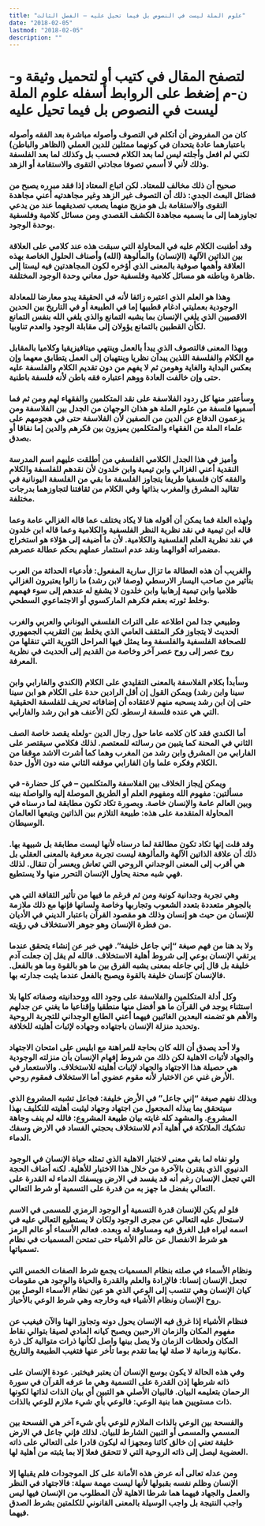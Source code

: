 ```yaml
---
title: "علوم الملة ليست في النصوص بل فيما تحيل عليه – الفصل الثالث"
date: "2018-02-05"
lastmod: "2018-02-05"
description: ""
---
```

# **لتصفح المقال في كتيب أو لتحميل وثيقة و-ن-م إضغط على الروابط أسفله** **علوم الملة ليست في النصوص بل فيما تحيل عليه**

### كان من المفروض أن أتكلم في التصوف وأصوله مباشرة بعد الفقه وأصوله باعتبارهما عادة يتحدان في كونهما ممثلين للدين العملي (الظاهر والباطن) لكني لم افعل وأجلته ليس لما بعد الكلام فحسب بل وكذلك لما بعد الفلسفة وذلك لأني لا أسمي تصوفا مجادتي التقوى والاستقامة أو الزهد.

### صحيح أن ذلك مخالف للمعتاد. لكن اتباع المعتاد إذا فقد مبرره يصبح من فضائل البعث الجدي: ذلك أن التصوف غير الزهد وغير مجاهدتيه أعني مجاهدة التقوى والاستقامة بل هو مزيج منهما يصعب تصديقهما عند من يدعي تجاوزهما إلى ما يسميه مجاهدة الكشف القصدي ومن مسائل كلامية وفلسفية بوحدة الوجود.

### وقد أطنبت الكلام عليه في المحاولة التي سبقت هذه عند كلامي على العلاقة بين الذاتين الآلهة (الإنسان) والمألوهة (الله) وأصناف الحلول الخاصة بهذه العلاقة وأهمها صوفية بالمعنى الذي أؤخره لكون المجاهدتين فيه ليستا إلى ظاهرة وباطنه هو مسائل كلامية وفلسفية حول معاني وحدة الوجود المختلفة.

### وهذا هو العلم الذي اعتبره زائفا لأنه في الحقيقة يبدو معارضا للمعادلة الوجودية بعمليتي ادغام قطبيها إما في الطبيعة أو في التاريخ بين الحدين الاقصيين الذي يلغي الإنسان بما يشبه التمانع والذي يلغي الله بنفس التمانع لكأن القطبين بالتمانع يؤولان إلى مقابلة الوجود والعدم تناوبيا.

### وبهذا المعنى فالتصوف الذي يبدأ بالعمل وينتهي ميتافيزيقيا وكلاميا بالمقابل مع الكلام والفلسفة اللذين يبدآن نظريا وينتهيان إلى العمل يتطابق معهما وإن بعكس البداية والغاية وهومن ثم لا يفهم من دون تقديم الكلام والفلسفة عليه حتى وإن خالفت العادة ووهم اعتباره فقه باطن لأنه فلسفة باطنية.

### وسأعتبر منها كل ردود الفلاسفة على نقد المتكلمين والفقهاء لهم ومن ثم فما أسميها فلسفة من علوم الملة هو هذان الوجهان من الجدل بين الفلاسفة ومن يزعمون الدفاع عن الدين من الصفين لأن الفلاسفة حتى في هجومهم على علماء الملة من الفقهاء والمتكلمين يميزون بين فكرهم والدين إما نفاقا أو بصدق.

### وأميز في هذا الجدل الكلامي الفلسفي من أطلقت عليهم اسم المدرسة النقدية أعني الغزالي وابن تيمية وابن خلدون لأن نقدهم للفلسفة والكلام والفقه كان فلسفيا طريفا يتجاوز الفلسفة ما بقي من الفلسفة اليونانية في تقاليد المشرق والمغرب بذاتها وفي الكلام من ثقافتنا لتجاوزهما بدرجات مختلفة.

### ولهذه العلة فما يمكن أن أقوله هنا لا يكاد يختلف عما قاله الغزالي عامة وعما قاله ابن تيمية في نقد نظرية النظر الفلسفية والكلامية وعما قاله ابن خلدون في نقد نظرية العلم الفلسفية والكلامية. لأن ما أضيفه إلى هؤلاء هو استخراج مضمراته أقوالهما ونقد عدم استثمار عملهم بحكم عطالة عصرهم.

### والغريب أن هذه العطالة ما تزال سارية المفعول: فأدعياء الحداثة من العرب بتأثير من صاحب اليسار الارسطي (وصفا لابن رشد) ما زالوا يعتبرون الغزالي ظلاميا وابن تيمية إرهابيا وابن خلدون لا يشفع له عندهم إلى سوء فهمهم وخلط ثورته بعقم فكرهم الماركسوي أو الاجتماعوي السطحي.

### وطبيعي جدا لمن اطلاعه على التراث الفلسفي اليوناني والعربي والغرب الحديث لا يتجاوز فكر المثقف العامي الذي يخلط بين التقريب الجمهوري للصحافة الفلسفية والفلسفة وما يمثل فيها المراحل الثورية التي تنقلها من روح عصر إلى روح عصر آخر وخاصة من القديم إلى الحديث في نظرية المعرفة.

### وسأبدأ بكلام الفلاسفة بالمعنى التقليدي على الكلام (الكندي والفارابي وابن سينا وابن رشد) ويمكن القول إن أقل الرادين حدة على الكلام هو ابن سينا حتى إن ابن رشد يسحبه منهم لاعتقاده أن إضافاته تحريف للفلسفة الحقيقية التي هي عنده فلسفة ارسطو. لكن الأعنف هو ابن رشد والفارابي.

### أما الكندي فقد كان كلامه عاما حول رجال الدين -ولعله يقصد خاصة الصف الثاني في المحنة كما يتبين من رسالته للمعتصم. لذلك فكلامي سيقتصر على الفارابي من المشرق وابن رشد من المغرب وهما كما أشرت الاشد موقفا من الكلام وفكره علما وان الفارابي موقفه الثاني منه دون الأول حدة.

### ويمكن إيجاز الخلاف بين الفلاسفة والمتكلمين – في كل حضارة- في مسألتين: مفهوم الله ومفهوم العلم أو الطريق الموصلة إليه والواصلة بينه وبين العالم عامة والإنسان خاصة. وبصورة تكاد تكون مطابقة لما درسناه في المحاولة المتقدمة على هذه: طبيعة التلازم بين الذاتين ويتبعها العالمان الوسيطان.

### وقد قلت إنها تكاد تكون مطالقة لما درسناه لأنها ليست مطابقة بل شبيهة بها. ذلك أن علاقة الذاتين الآلهة والمألوهة ليست تجربة معرفية بالمعنى العقلي بل هي أقرب إلى المعنى الوجداني الروحي التي تعاش ويعسر أن تنقال. لذلك فهي شبه محنة يحاول الإنسان التحرر منها ولا يستطيع.

### وهي تجربة وجدانية كونية ومن ثم فرغم ما فيها من تأثير الثقافة التي هي بالجوهر متعددة بتعدد الشعوب وتجاربها وخاصة ولسانها فإنها مع ذلك ملازمة للإنسان من حيث هو إنسان وذلك هو مقصود القرآن باعتبار الديني في الأديان من فطرة الإنسان وهو جوهر الاستخلاف في رؤيته.

### ولا بد هنا من فهم صيغة “إني جاعل خليفة”. فهي خبر عن إنشاء يتحقق عندما يرتقي الإنسان بوعي إلى شروط أهلية الاستخلاف. فالله لم يقل إن جعلت آدم خليفة بل قال إني جاعله بمعنى يشبه الفرق بين ما هو بالقوة وما هو بالفعل. فالإنسان كإنسان خليفة بالقوة ويصبح بالفعل عندما يثبت جدارته بها.

### وكل أدلة المتكلمين والفلاسفة على وجود الله ووحدانيته وصفاته كلها بلا استثناء يوجد في القرآن ما هو أفضل منها منطقيا وإقناعيا ما يغني عن جدلهم والأهم هو تضمنه البعدين الغائبين فيهما أعني الطابع الوجداني للتجربة الروحية وتحديد منزلة الإنسان باجتهاده وجهاده لإثبات أهليته للخلافة.

### ولا أحد يصدق أن الله كان بحاجة للمراهنة مع ابليس على امتحان الاجتهاد والجهاد لأثبات الاهلية لكن ذلك من شروط إفهام الإنسان بأن منزلته الوجودية هي حصيلة هذا الاجتهاد والجهاد لإثبات أهليته للاستخلاف. والاستعمار في الأرض غني عن الاختبار لأنه مقوم عضوي أما الاستخلاف فمقوم روحي.

### وبذلك نفهم صيغة “إني جاعل” في الأرض خليفة: فجاعل تشبه المشروع الذي سيتحقق بما يبذله المجعول من اجتهاد وجهاد ليثبت أهليته للتكليف بهذا المشروع. والمشهد كله غايته بيان طبيعة المشروع: فالله لم ينف وجاهة تشكيك الملائكة في أهلية آدم للاستخلاف بحجتي الفساد في الارض وسفك الدماء.

### ولو نفاه لما بقي معنى لاختبار الاهلية الذي تمثله حياة الإنسان في الوجود الدنيوي الذي يقترن بالآخرة من خلال هذا الاختبار للأهلية. لكنه أضاف الحجة التي تجعل الإنسان رغم أنه قد يفسد في الارض ويسفك الدماء له القدرة على التعالي بفضل ما جهز به من قدرة على التسمية أو شرط التعالي.

### فلو لم يكن للإنسان قدرة التسمية أو الوجود الرمزي للمسمى في الاسم لاستحال عليه التعالي عن مجرى الوجود ولكان لا يستطيع التعالي عليه في اسمه ليراه قبل الغرق فيه ومساوقة له وبعده. فعالم الأسماء أو عالم الرمز هو شرط الانفصال عن عالم الأشياء حتى تمتحن المسميات في نظام تسمياتها.

### ونظام الأسماء في صلته بنظام المسميات يجمع شرط الصفات الخمس التي تجعل الإنسان إنسانا: فالإرادة والعلم والقدرة والحياة والوجود هي مقومات كيان الإنسان وهي تنتسب إلى الوعي الذي هو عين نظام الأسماء الوصل بين روح الإنسان ونظام الأشياء فيه وخارجه وهي شرط الوعي بالأحياز.

### فنظام الأشياء إذا غرق فيه الإنسان يحول دونه وتجاوز الهنا والآن فيغيب عن مفهوم المكان والزمان الارحبين ويصبح كيانه المادي لصيقا بتوالي نقاط المكان ولحظات الزمان ولا يصل بينها واصل لكأنها ذرات متوالية كل ذرة مكانية وزمانية لا صلة لها بما تقدم بوما تأخر عنها فتغيب الطبيعة والتاريخ.

### وفي هذه الحالة لا يكون بوسع الإنسان أن يعتبر فيختبر. عودة الإنسان على ذاته شرطها إذن القدرة على التسمية وهي ما عرفه القرآن في سورة الرحمان بتعليمه البيان. فالبيان الأصلي هو التبين أي بيان الذات لذاتها لكونها ذات مستويين هما بنية الوعي: فالوعي بأي شيء ملازم للوعي بالذات.

### والفسحة بين الوعي بالذات الملازم للوعي بأي شيء آخر هي الفسحة بين المسمي والمسمى أو التبين الشارط للبيان. لذلك فإني جاعل في الارض خليفة تعني إن خالق كائنا ومجهزا له ليكون قادرا على التعالي على ذاته العضوية ليصل إلى ذاته الروحية التي لا تتحقق فعلا إلا بما يثبته من أهلية لها.

### ومن عدله تعالى أنه عرض هذه الأمانة على كل الموجودات فلم يقبلها إلا الإنسان وظلم نفسه بقبولها لأنها ليست مهمة سهلة: فالاجتهاد في النظر والعمل والجهاد فيهما هما شرطا الاهلية لأن المطلوب من الإنسان فيها ليس واجب النتيجة بل واجب الوسيلة بالمعنى القانوني للكلمتين بشرط الصدق فيهما.

###